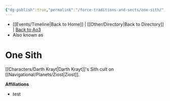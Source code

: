 ```yaml
---
{"dg-publish":true,"permalink":"/force-traditions-and-sects/one-sith/","tags":["faction"],"noteIcon":"saber1"}
---
```


- [[Events/Timeline\|Back to Home]] | [[Other/Directory\|Back to Directory]] | [Back to Ao3](https://archiveofourown.org/works/19334440/chapters/45992584)
- Also known as

# One Sith
[[Characters/Darth Krayt\|Darth Krayt]]'s Sith cult on [[Navigational/Planets/Ziost\|Ziost]].

**Affiliations** 
- test
